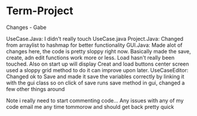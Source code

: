 # Term-Project
Changes - Gabe

UseCase.Java: I didn't really touch UseCase.java
Project.Java: Changed from arraylist to hashmap for better functionality
GUI.Java: Made alot of changes here, the code is pretty sloppy right now.
Basically made the save, create, adn edit functions work more or less. Load hasn't really been touched.
Also on start up will display Creat and load buttons center screen used a sloppy grid method to do it can 
improve upon later.
UseCaseEditor: Changed ok to Save and made it save the variables correctly by linking it with the gui class
so on click of save runs save method in gui, changed a few other things around

Note i really need to start commenting code...
Any issues with any of my code email me any time tommorow and should get back pretty quick

